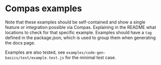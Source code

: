 # Compas examples

Note that these examples should be self-contained and show a single feature or
integration possible via Compas. Explaining in the README what locations to
check for that specific example. Examples should have a `tag` defined in the
package.json, which is used to group them when generating the docs page.

Examples are also tested, see `examples/code-gen-basics/test/example.test.js`
for the minimal test case.
